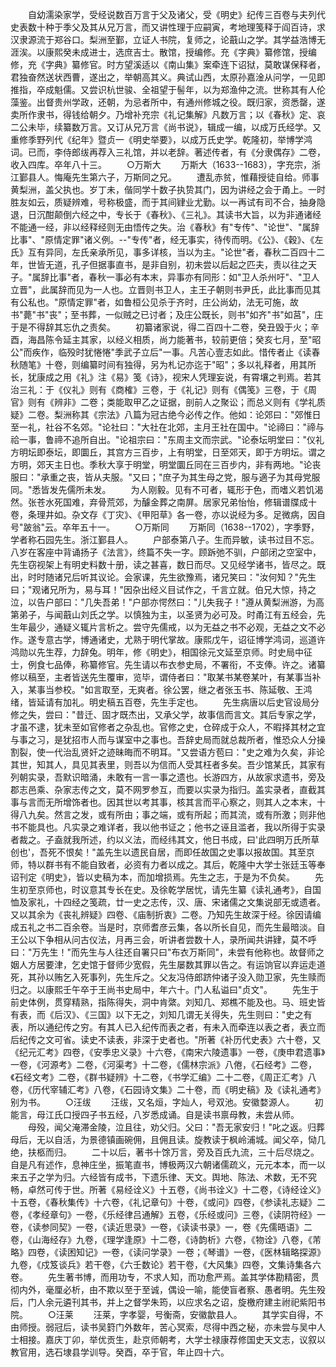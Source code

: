 <!-- { "loadSidebar": true } -->
　　自幼濡染家学，受经说数百万言于父及诸父，受《明史》纪传三百卷与夫列代史表数十种于季父及其从兄万言，而又讲性理于应嗣寅，考地理笺释于阎百诗，求汉隶源流于郑谷口。梨洲至鄞，立证人书院，复师之，论蕺山之学。其学益浩博无涯涘。以康熙癸未成进士，选庶吉士。散馆，授编修。充《字典》纂修馆，授编修，充《字典》纂修官。时方望溪适以《南山集》案牵连下诏狱，莫敢谋保释者，君独奋然送状西曹，遂出之，举朝高其义。典试山西，太原孙嘉淦从问学，一见即推指，卒成魁儒。又尝识杭世骏、全祖望于髻年，以为郑渔仲之流。世称其有人伦藻鉴。出督贵州学政，还朝，为忌者所中，有通州修城之役。既归家，资悉罄，遂卖所作隶书，得钱给朝夕。乃增补充宗《礼记集解》凡数万言；以《春秋》定、哀二公未毕，续纂数万言。又订从兄万言《尚书说》，辑成一编，以成万氏经学。又重修季野列代《纪年》暨贞一《明史举要》，以成万氏史学。乾隆初，举博学鸿词。已而，李侍郎绂再荐入三礼馆，并以老辞。著述传者，有《分隶偶存》二卷，收入四库。卒年八十三。
　　○万斯大
　　万斯大（1633--1683），字充宗，浙江鄞县人。悔庵先生第六子，万斯同之兄。
　　遭乱赤贫，惟藉授徒自给。师事黄梨洲，盖父执也。岁丁未，偕同学十数子执贽其门，因为讲经之会于甬上。一时胜友如云，质疑辨难，号称极盛，而于其间肄业尤勤。以一再试有司不合，抽身隐退，日沉酣颠倒六经之中，专长于《春秋》、《三礼》。其读书大旨，以为非通诸经不能通一经，非以经释经则无由悟传之失。治《春秋》有"专传"、"论世"、"属辞比事"、"原情定罪"诸义例。--"专传"者，经无事实，待传而明。《公》、《穀》、《左氏》互有异同，左氏亲承所见，事多详核，当以为主。"论世"者，春秋二百四十二年，世皆无道，孔子但据事直书，是非自别，初未尝以后起之匹夫，责以往之天子。"属辞比事"者，春秋一事必有本末，异事亦有同形：如"卫人杀州吁"、"卫人立晋"，此属辞而见为一人也。立晋则书卫人，主王子朝则书尹氏，此比事而见其有公私也。"原情定罪"者，如鲁桓公见杀于齐时，庄公尚幼，法无可施，故书"薨"书"丧"；至书葬，一似贼之已讨者；及庄公既长，则书"如齐"书"如莒"，庄于是不得辞其忘仇之责矣。
　　初纂诸家说，得二百四十二卷，癸丑毁于火；辛酉，海昌陈令延主其家，以经义相质，尚力能著书，较前更倍；癸亥七月，至"昭公"而疾作，临殁时犹惓惓"季武子立后"一事。凡苦心壹志如此。惜传者止《读春秋随笔》十卷，则编纂时间有独得，另为札记亦迄于"昭"；多以礼释者，用其所长，犹康成之用《礼》注《易》笺《诗》，视宋人凭理妄说，有霄壤之判焉。若其治三礼：于《仪礼》则有《商榷》三卷，于《礼记》则有《偶笺》三卷，于《周官》则有《辨非》二卷；类能取甲乙之证据，剖前人之聚讼；而总义则有《学礼质疑》二卷。梨洲称其《宗法》八篇为冠古绝今必传之作。他如：论郊曰："郊惟日至一礼，社谷不名郊。"论社曰："大社在北郊，主月王社在国中。"论禘曰："禘与祫一事，鲁禘不追所自出。"论祖宗曰："东周主文而宗武。"论泰坛明堂曰："仪礼方明坛即泰坛，即圜丘，其宫方三百步，上有明堂，日至郊天，即于方明坛。谓之方明，郊天主日也。季秋大享于明堂，明堂圜丘同在三百步内，非有两地。"论丧服曰："承重之丧，皆从夫服。"又曰；"庶子为其生母之党，服与適子为其母党服同。"悉皆发先儒所未发。
　　为人刚毅。见有不可者，辄形于色，而嗜义若饥渴然。张苍水死国难，弃骨荒郊，为醵金葬之南屏。居家兄弟怡怡，修辑谱牒成十卷，条理井如。杂文存《丁灾》、《甲阳草》各一卷，亦以说经为多。足微病，因自号"跛翁"云。卒年五十一。
　　○万斯同
　　万斯同（1638--1702），字季野，学者称石园先生。浙江鄞县人。
　　户部泰第八子。生而异敏，读书过目不忘。八岁在客座中背诵扬子《法言》，终篇不失一字。顾跅弛不驯，户部闭之空室中，先生窃视架上有明史料数十册，读之甚喜，数日而尽。又见经学诸书，皆尽之。既出，时时随诸兄后听其议论。会家课，先生欲豫焉，诸兄笑曰："汝何知？"先生曰；"观诸兄所为，易与耳！"因杂出经义目试作之，千言立就。伯兄大惊，持之泣，以告户部曰："几失吾弟！"户部亦愕然曰："儿失我子！"遵从黄梨洲游，为高第弟子，与闻蕺山刘氏之学。以慎独为主，以圣贤为必可及。时甬江有五经会，先生年最少，通疑义辄片言析之。尝守先儒戒，以为无益之书不必观，无益之文不必作。遂专意古学，博通诸史，尤熟于明代掌故。康熙戊午，诏征博学鸿词，巡道许鸿勋以先生荐，力辞兔。明年，修《明史》，相国徐元文延至京师。时史局中征士，例食七品俸，称纂修官。先生请以布衣参史局，不署衔，不支俸。许之。诸纂修以稿至，主者皆送先生覆审，览毕，谓侍者曰："取某书某卷某叶，有某事当补入，某事当参校。"如言取至，无爽者。徐公罢，继之者张玉书、陈延敬、王鸿绪，皆延请有加礼。明史稿五百卷，先生手定也。
　　先生病唐以后史官设局分修之失，尝曰："昔迁、固才既杰出，又承父学，故事信而言文。其后专家之学，才虽不逮，犹未至如官修者之杂乱也。官修之史，仓碎成于众人，不暇择其材之宜与事之习，是犹招市人而与谋室中之事也。吾辞史局而就总裁所者，惟恐众人分操割裂，使一代治乱贤奸之迹昧晦而不明耳。"又尝语方苞曰："史之难为久矣，非论其世，知其人，具见其表里，则吾以为信而人受其枉者多矣。吾少馆某氏，其家有列朝实录，吾默识暗涌，未敢有一言一事之遗也。长游四方，从故家求遗书，旁及郡志邑乘、杂家志传之文，莫不网罗参互，而要以实录为指归。盖实录者，直截其事与言而无所增饰者也。因其世以考其事，核其言而平心察之，则其人之本末，十得八九矣。然言之发，或有所由；事之端，或有所起；而其流，或有所激；则非他书不能具也。凡实录之难详者，我以他书证之；他书之诬且滥者，我以所得于实录者裁之。子盍就我所述，约以义法，而经纬其文，他日书成，曰'此四明万氏所草创也'，吾死不恨矣！"盖先生以遗民自居，而即任故国之史事以报故国。其至京师，特以群书有不能自致者，必资有力者以成之。其后，乾隆中大学士张廷玉等奉诏刊定《明史》，皆以史稿为本，而加增损焉。先生之志，于是为不负矣。
　　先生初至京师也，时议意其专长在史。及徐乾学居忧，请先生纂《读礼通考》，自国恤及家礼，十四经之笺疏，廿一史之志传，汉、唐、宋诸儒之文集说部无或遗者。又以其余为《丧礼辨疑》四卷、《庙制折衷》二卷。乃知先生故深于经。徐因请编成五礼之书二百余卷。当是时，京师耆彦云集，各以所长自见，而先生最暗淡。自王公以下争相从问古仪法，月再三会，听讲者尝数十人，录所闻共讲肄，莫不呼曰："万先生！"而先生与人往还自署只曰"布衣万斯同"，未尝有他称也。故督师之姻人方居要津，乞史馆于督师少宽假，先生屡数其罪以告之。有运饷官以弃运走道死，其孙以贿乞入死事列，先生斥之。父友冯侍郎跻仲诸子没入勋卫家，先生赎而归之。以康熙壬午卒于王尚书史局中，年六十。门人私谥曰"贞文"。
　　先生于前史体例，贯穿精熟，指陈得失，洞中肯綮。刘知几、郑樵不能及也。马、班史皆有表，而《后汉》、《三国》以下无之，刘知几谓无关得失，先生则曰："史之有表，所以通纪传之穷。有其人已入纪传而表之者，有未入而牵连以表之者，表立而后纪传之文可省。读史不读表，非深于史者也。"所著《补历代史表》六十卷，又《纪元汇考》四卷，《安季忠义录》十六卷，《南宋六陵遗事》一卷，《庚申君遗事》一卷，《河源考》二卷，《河渠考》十二卷，《儒林宗派》八倦，《石经考》二卷，《石经文考》二卷，《群书疑辨》十二卷，《书学汇编》二十二卷，《周正汇考》八卷，《历代宰辅汇考》八卷，《石园诗文集》二十卷，而《明史稿》及《读礼通考》别为书。
　　○汪绂
　　汪绂，又名烜，字灿人，号双池。安徽婺源人。
　　初能言，母江氏口授四子书五经，八岁悉成诵。自是读书禀母教，未尝从师。
　　母殁，闻父淹滞金陵，泣且往，劝父归。父曰："吾无家安归！"叱之返。归葬母后，无以自活，为景德镇画碗佣，且佣且读。旋教读于枫岭浦城。闻父卒，恸几绝，扶柩而归。
　　二十以后，著书十馀万言，旁及百氏九流，三十后尽烧之。自是凡有述作，息神庄坐，振笔直书，博极两汉六朝诸儒疏义，元元本本，而一以来五子之学为归。六经皆有成书，下遗乐律、天文。舆地、陈法、术数，无不究畅，卓然可传于世。所著《易经诠义》十五卷，《尚书诠义》十二卷，《诗经诠义》十五卷，《春秋集传》十六卷，《礼记章句》十卷，《或问》四卷，《参读礼志疑》二卷，《孝经章句》一卷，《乐经律吕通解》五卷，《乐经或问》三卷，《读阴符经》一卷，《读参同契》一卷，《读近思录》一卷，《读读书录》一，卷《先儒晤语》二卷，《山海经存》九卷，《理学逢原》十二卷，《诗韵析》六卷，《物诠》八卷，《芾略》四卷，《读困知记》一卷，《读问学录》一卷；《琴谱》一卷，《医林辑略探源》九卷，《戍笈谈兵》若干卷，《六壬数论》若干卷，《大风集》四卷，文集诗集各六卷。
　　先生著书博，而用功专，不求人知，而功愈严焉。盖其学体勘精密，贯彻内外，毫厘必析，由不欺以至于至诚，偶设一喻，能使盲者察、愚者明。先生殁后，门人余元遴刊其书，并上之督学朱筠，以应求名之诏，旋檄府建主祔祀紫阳书院。
　　○汪莱
　　汪莱，字孝婴，号衡斋，安徽歙县人。
　　其学实自得，不由师授。弱冠后，读书吴篈门外数年，苦心冥索，尽得中西之秘，亦未尝与吴中人士相接。嘉庆丁卯，举优贡生，赴京师朝考，大学士禄康荐修国史天文志，议叙以教官用，选石埭县学训导。癸酉，卒于官，年止四十六。
